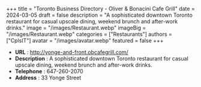 +++
title = "Toronto Business Directory - Oliver & Bonacini Cafe Grill"
date = 2024-03-05
draft = false
description = "A sophisticated downtown Toronto restaurant for casual upscale dining, weekend brunch and after-work drinks."
image = "/images/Restaurant.webp"
imageBig = "/images/Restaurant.webp"
categories = ["Restaurants"]
authors = ["CplsIT"]
avatar = "/images/avatar.webp"
featured = false
+++


* **URL** :  http://yonge-and-front.obcafegrill.com/
* **Description** : A sophisticated downtown Toronto restaurant for casual upscale dining, weekend brunch and after-work drinks.
* **Telephone** : 647-260-2070
* **Address** : 33 Yonge Street